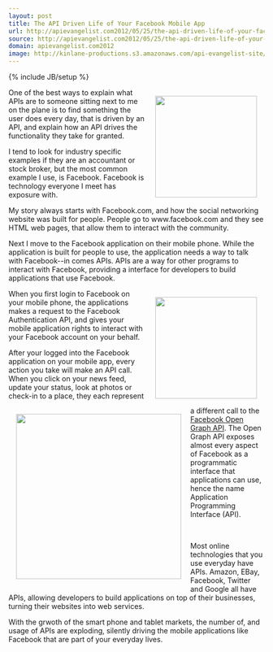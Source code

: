 ```yaml
---
layout: post
title: The API Driven Life of Your Facebook Mobile App
url: http://apievangelist.com2012/05/25/the-api-driven-life-of-your-facebook-mobile-app/
source: http://apievangelist.com2012/05/25/the-api-driven-life-of-your-facebook-mobile-app/
domain: apievangelist.com2012
image: http://kinlane-productions.s3.amazonaws.com/api-evangelist-site/blog/iPhone-Desktop.png
---
```

{% include JB/setup %}
<p><img style="padding: 15px;" src="http://kinlane-productions.s3.amazonaws.com/api-evangelist/iPhone-Desktop.png" alt="" width="200" align="right" /></p>
<p>One of the best ways to explain what APIs are to someone sitting next to me on the plane is to find something the user does every day, that is driven by an API, and explain how an API drives the functionality they take for granted.</p>
<p>I tend to look for industry specific examples if they are an accountant or stock broker, but the most common example I use, is Facebook.  Facebook is technology everyone I meet has exposure with.</p>
<p>My story always starts with Facebook.com, and how the social networking website was built for people.  People go to www.facebook.com and they see HTML web pages, that allow them to interact with the community.</p>
<p>Next I move to the Facebook application on their mobile phone.  While the application is built for people to use, the application needs a way to talk with Facebook--in comes APIs.  APIs are a way for other programs to interact with Facebook, providing a interface for developers to build applications that use Facebook.</p>
<p><img style="padding: 15px;" src="http://kinlane-productions.s3.amazonaws.com/api-evangelist/iPhone-Facebook-Login.png" alt="" width="200" align="right" /></p>
<p>When you first login to Facebook on your mobile phone, the applications makes a request to the Facebook Authentication API, and gives your mobile application rights to interact with your Facebook account on your behalf.</p>
<p><img style="padding: 15px;" src="http://kinlane-productions.s3.amazonaws.com/api-evangelist/iPHone-Facebook-Auth.png" alt="" width="325" align="left" /></p>
<p>After your logged into the Facebook application on your mobile app, every action you take will make an API call.  When you click on your news feed, update your status, look at photos or check-in to a place, they each represent a different call to the <a title="Facebook Open Graph API" href="https://developers.facebook.com/docs/reference/api/">Facebook Open Graph API</a>.   The Open Graph API exposes almost every aspect of Facebook as a programmatic interface that applications can use, hence the name Application Programming Interface (API).</p>
<p>&nbsp;</p>
<p>Most online technologies that you use everyday have APIs.  Amazon, EBay, Facebook, Twitter and Google all have APIs, allowing developers to build applications on top of their businesses, turning their websites into web services.</p>
<p>With the grwoth of the smart phone and tablet markets, the number of, and usage of APIs are exploding, silently driving the mobile applications like Facebook that are part of your everyday lives.</p>
